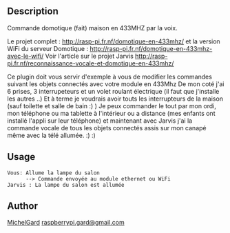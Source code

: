 <!---
IMPORTANT
=========
This README.md is displayed in the WebStore as well as within Jarvis app
Please do not change the structure of this file
Fill-in Description, Usage & Author sections
Make sure to rename the [en] folder into the language code your plugin is written in (ex: fr, es, de, it...)
For multi-language plugin:
- clone the language directory and translate commands/functions.sh
- optionally write the Description / Usage sections in several languages
-->
## Description
Commande domotique (fait) maison en 433MHZ par la voix.

Le projet complet : http://rasp-pi.fr.nf/domotique-en-433mhz/
et la version WiFi du serveur Domotique : http://rasp-pi.fr.nf/domotique-en-433mhz-avec-le-wifi/
Voir l'article sur le projet Jarvis http://rasp-pi.fr.nf/reconnaissance-vocale-et-domotique-en-433mhz/

Ce plugin doit vous servir d'exemple à vous de modifier les commandes suivant les objets connectés avec votre module en 433Mhz
De mon coté j'ai 6 prises, 3 interrupeteurs et un volet roulant électrique (il faut que j'installe les autres ..) Et à terme je voudrais avoir touts les interrupteurs de la maison (sauf toilette et salle de bain :) ) 
Je peux commander le tout par mon ordi, mon téléphone ou ma tablette à l'intérieur ou a distance (mes enfants ont installé l'appli sur leur téléphone) et maintenant avec Jarvis j'ai la commande vocale de tous les objets connectés assis sur mon canapé même avec la télé allumée. :) :)

## Usage
```
Vous: Allume la lampe du salon
      --> Commande envoyée au module ethernet ou WiFi
Jarvis : La lampe du salon est allumée
```

## Author
[MichelGard](http://raspi.fr.nf)
raspberrypi.gard@gmail.com
